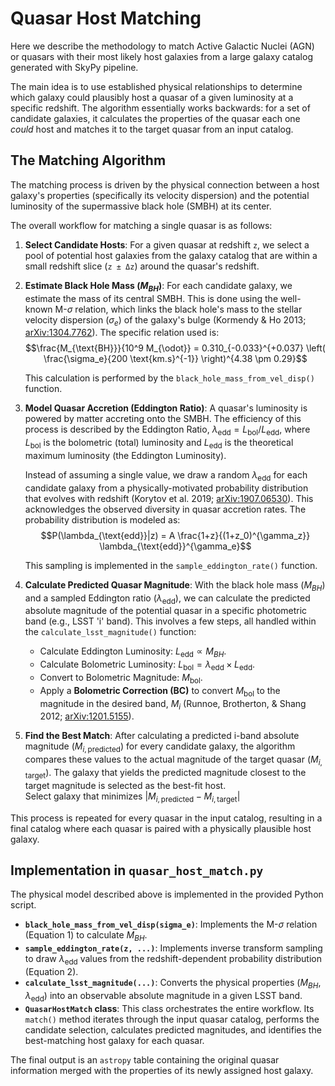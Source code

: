 # Quasar Host Matching

Here we describe the methodology to match Active Galactic Nuclei (AGN) or quasars with their most likely host galaxies from a large galaxy catalog generated with SkyPy pipeline.

The main idea is to use established physical relationships to determine which galaxy could plausibly host a quasar of a given luminosity at a specific redshift. The algorithm essentially works backwards: for a set of candidate galaxies, it calculates the properties of the quasar each one *could* host and matches it to the target quasar from an input catalog.

## The Matching Algorithm

The matching process is driven by the physical connection between a host galaxy's properties (specifically its velocity dispersion) and the potential luminosity of the supermassive black hole (SMBH) at its center.

The overall workflow for matching a single quasar is as follows:

1.  **Select Candidate Hosts**: For a given quasar at redshift `z`, we select a pool of potential host galaxies from the galaxy catalog that are within a small redshift slice (`z ± Δz`) around the quasar's redshift.

2.  **Estimate Black Hole Mass ($M_{BH}$)**: For each candidate galaxy, we estimate the mass of its central SMBH. This is done using the well-known M-$\sigma$ relation, which links the black hole's mass to the stellar velocity dispersion ($\sigma_e$) of the galaxy's bulge (Kormendy & Ho 2013; [arXiv:1304.7762](https://arxiv.org/abs/1304.7762)). The specific relation used is:\
$$\frac{M_{\text{BH}}}{10^9 M_{\odot}} = 0.310_{-0.033}^{+0.037} \left( \frac{\sigma_e}{200 \text{km.s}^{-1}} \right)^{4.38 \pm 0.29}$$

    This calculation is performed by the `black_hole_mass_from_vel_disp()` function.

3.  **Model Quasar Accretion (Eddington Ratio)**: A quasar's luminosity is powered by matter accreting onto the SMBH. The efficiency of this process is described by the Eddington Ratio, $\lambda_{\text{edd}} = L_{\text{bol}} / L_{\text{edd}}$, where $L_{\text{bol}}$ is the bolometric (total) luminosity and $L_{\text{edd}}$ is the theoretical maximum luminosity (the Eddington Luminosity).

    Instead of assuming a single value, we draw a random $\lambda_{\text{edd}}$ for each candidate galaxy from a physically-motivated probability distribution that evolves with redshift (Korytov et al. 2019; [arXiv:1907.06530](https://arxiv.org/abs/1907.06530)). This acknowledges the observed diversity in quasar accretion rates. The probability distribution is modeled as:\
    $$P(\lambda_{\text{edd}}|z) = A \frac{1+z}{(1+z_0)^{\gamma_z}} \lambda_{\text{edd}}^{\gamma_e}$$

    This sampling is implemented in the `sample_eddington_rate()` function.

4.  **Calculate Predicted Quasar Magnitude**: With the black hole mass ($M_{BH}$) and a sampled Eddington ratio ($\lambda_{\text{edd}}$), we can calculate the predicted absolute magnitude of the potential quasar in a specific photometric band (e.g., LSST 'i' band). This involves a few steps, all handled within the `calculate_lsst_magnitude()` function:
    * Calculate Eddington Luminosity: $L_{\text{edd}} \propto M_{BH}$.
    * Calculate Bolometric Luminosity: $L_{\text{bol}} = \lambda_{\text{edd}} \times L_{\text{edd}}$.
    * Convert to Bolometric Magnitude: $M_{\text{bol}}$.
    * Apply a **Bolometric Correction (BC)** to convert $M_{\text{bol}}$ to the magnitude in the desired band, $M_i$ (Runnoe, Brotherton, & Shang 2012; [arXiv:1201.5155](https://arxiv.org/abs/1201.5155)).

5.  **Find the Best Match**: After calculating a predicted i-band absolute magnitude ($M_{i, \text{predicted}}$) for every candidate galaxy, the algorithm compares these values to the actual magnitude of the target quasar ($M_{i, \text{target}}$). The galaxy that yields the predicted magnitude closest to the target magnitude is selected as the best-fit host.\
Select galaxy that minimizes $|M_{i, \text{predicted}} - M_{i, \text{target}}|$

This process is repeated for every quasar in the input catalog, resulting in a final catalog where each quasar is paired with a physically plausible host galaxy.

## Implementation in `quasar_host_match.py`

The physical model described above is implemented in the provided Python script.

* **`black_hole_mass_from_vel_disp(sigma_e)`**: Implements the M-$\sigma$ relation (Equation 1) to calculate $M_{BH}$.
* **`sample_eddington_rate(z, ...)`**: Implements inverse transform sampling to draw $\lambda_{\text{edd}}$ values from the redshift-dependent probability distribution (Equation 2).
* **`calculate_lsst_magnitude(...)`**: Converts the physical properties ($M_{BH}$, $\lambda_{\text{edd}}$) into an observable absolute magnitude in a given LSST band.
* **`QuasarHostMatch` class**: This class orchestrates the entire workflow. Its `match()` method iterates through the input quasar catalog, performs the candidate selection, calculates predicted magnitudes, and identifies the best-matching host galaxy for each quasar.

The final output is an `astropy` table containing the original quasar information merged with the properties of its newly assigned host galaxy.